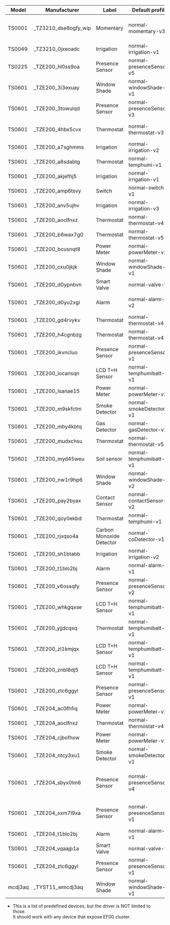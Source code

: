 | Model   | Manufacturer          | Label                    | Default profile          | Datapoints                                                 |
| ------- | --------------------- | ------------------------ | ------------------------ | ---------------------------------------------------------- |
| TS0001  | \_TZ3210_dse8ogfy_wip | Momentary                | normal-momentary-v3      |   1, 101, 102, 103, 104, 105, 106, 107                     |
| TS0049  | \_TZ3210_0jxeoadc     | Irrigation               | normal-irrigation-v1     | 101, 115, 111                                              |
| TS0225  | \_TZE200_hl0ss9oa     | Presence Sensor          | normal-presenceSensor-v5 |   1,  12,  20,  24, 102, 105                               |
| TS0601  | \_TZE200_3i3exuay     | Window Shade             | normal-windowShade-v1    |   1,   2                                                   |
| TS0601  | \_TZE200_3towulqd     | Presence Sensor          | normal-presenceSensor-v3 |   1,   4,   9,  10,  12                                    |
| TS0601  | \_TZE200_4hbx5cvx     | Thermostat               | normal-thermostat-v3     |   1,   2,  16,  24, 104, 101                               |
| TS0601  | \_TZE200_a7sghmms     | Irrigation               | normal-irrigation-v2     |   1,   2, 108, 104                                         |
| TS0601  | \_TZE200_a8sdabtg     | Thermostat               | normal-temphumi-v1       |   1,   2                                                   |
| TS0601  | \_TZE200_akjefhj5     | Irrigation               | normal-irrigation-v1     |   1,   7,  11                                              |
| TS0601  | \_TZE200_amp6tsvy     | Switch                   | normal-switch-v1         |   1                                                        |
| TS0601  | \_TZE200_anv5ujhv     | Irrigation               | normal-irrigation-v3     | 102, 108, 110                                              |
| TS0601  | \_TZE200_aoclfnxz     | Thermostat               | normal-thermostat-v4     |   1,  16,  24                                              |
| TS0601  | \_TZE200_b6wax7g0     | Thermostat               | normal-thermostat-v5     |   2,   3,   1,  14                                         |
| TS0601  | \_TZE200_bcusnqt8     | Power Meter              | normal-powerMeter-v1     |   6,   1                                                   |
| TS0601  | \_TZE200_cxu0jkjk     | Window Shade             | normal-windowShade-v1    |   1,   2,   3,   7                                         |
| TS0601  | \_TZE200_d0ypnbvn     | Smart Valve              | normal-valve-v1          |   1                                                        |
| TS0601  | \_TZE200_d0yu2xgi     | Alarm                    | normal-alarm-v2          | 104, 106, 105, 116, 102, 103                               |
| TS0601  | \_TZE200_gd4rvykv     | Thermostat               | normal-thermostat-v4     | 101, 103, 102                                              |
| TS0601  | \_TZE200_h4cgnbzg     | Thermostat               | normal-thermostat-v4     | 101, 103, 102                                              |
| TS0601  | \_TZE200_ikvncluo     | Presence Sensor          | normal-presenceSensor-v1 |   1,   2,   3,   4, 101, 102, 104                          |
| TS0601  | \_TZE200_locansqn     | LCD T+H Sensor           | normal-temphumibatt-v1   |   1,   2,   4                                              |
| TS0601  | \_TZE200_lsanae15     | Power Meter              | normal-powerMeter-v1     |   6,   1                                                   |
| TS0601  | \_TZE200_m9skfctm     | Smoke Detector           | normal-smokeDetector-v1  |   1, 101,  15                                              |
| TS0601  | \_TZE200_mby4kbtq     | Gas Detector             | normal-gasDetector-v1    |   1,  13,  16                                              |
| TS0601  | \_TZE200_mudxchsu     | Thermostat               | normal-thermostat-v5     |  16,  24, 115,  35                                         |
| TS0601  | \_TZE200_myd45weu     | Soil sensor              | normal-temphumibatt-v1   |   5,   3,  15                                              |
| TS0601  | \_TZE200_nw1r9hp6     | Window Shade             | normal-windowShade-v2    |   1,   2,  13                                              |
| TS0601  | \_TZE200_pay2byax     | Contact Sensor           | normal-contactSensor-v2  |   1, 101,   2                                              |
| TS0601  | \_TZE200_qoy0ekbd     | Thermostat               | normal-temphumi-v1       |   1,   2                                                   |
| TS0601  | \_TZE200_rjxqso4a     | Carbon Monoxide Detector | normal-coDetector-v1     |   1,   2,   9,  15,  16                                    |
| TS0601  | \_TZE200_sh1btabb     | Irrigation               | normal-irrigation-v2     |   1,   2, 108, 104                                         |
| TS0601  | \_TZE200_t1blo2bj     | Alarm                    | normal-alarm-v1          |  13,   5,  15,  21,   7                                    |
| TS0601  | \_TZE200_v6ossqfy     | Presence Sensor          | normal-presenceSensor-v2 |   1                                                        |
| TS0601  | \_TZE200_whkgqxse     | LCD T+H Sensor           | normal-temphumibatt-v1   |   1,   2,   4                                              |
| TS0601  | \_TZE200_yjjdcqsq     | Thermostat               | normal-temphumibatt-v1   |   1,   2,   3                                              |
| TS0601  | \_TZE200_zl1kmjqx     | LCD T+H Sensor           | normal-temphumibatt-v1   |   1,   2,   4                                              |
| TS0601  | \_TZE200_znbl8dj5     | LCD T+H Sensor           | normal-temphumibatt-v1   |   1,   2,   4                                              |
| TS0601  | \_TZE200_ztc6ggyl     | Presence Sensor          | normal-presenceSensor-v1 |   1,   2,   3,   4, 101, 102, 104                          |
| TS0601  | \_TZE204_ac0fhfiq     | Power Meter              | normal-powerMeter-v1     |   6,   1                                                   |
| TS0601  | \_TZE204_aoclfnxz     | Thermostat               | normal-thermostat-v4     |   1,  16,  24                                              |
| TS0601  | \_TZE204_cjbofhxw     | Power Meter              | normal-powerMeter-v1     |  18,  19,  20, 101                                         |
| TS0601  | \_TZE204_ntcy3xu1     | Smoke Detector           | normal-smokeDetector-v1  |   1, 101,  14                                              |
| TS0601  | \_TZE204_sbyx0lm6     | Presence Sensor          | normal-presenceSensor-v4 |   1,   2,   3,   4, 101, 102, 104, 107, 108, 109, 111, 115 |
| TS0601  | \_TZE204_sxm7l9xa     | Presence Sensor          | normal-presenceSensor-v1 | 105, 106, 108, 107, 111, 110, 104                          |
| TS0601  | \_TZE204_t1blo2bj     | Alarm                    | normal-alarm-v1          |  13,   5,  15,  21,   7                                    |
| TS0601  | \_TZE204_vqaajp1a     | Smart Valve              | normal-valve-v2          |   1,  20,  21,  22,  23                                    |
| TS0601  | \_TZE204_ztc6ggyl     | Presence Sensor          | normal-presenceSensor-v1 |   1,   2,   3,   4, 101, 102, 104                          |
| mcdj3aq | \_TYST11_wmcdj3aq     | Window Shade             | normal-windowShade-v1    |   1,   2,   3,   7                                         |

- This is a list of predefined devices, but the driver is NOT limited to those.<br />It should work with any device that expose EF00 cluster.

